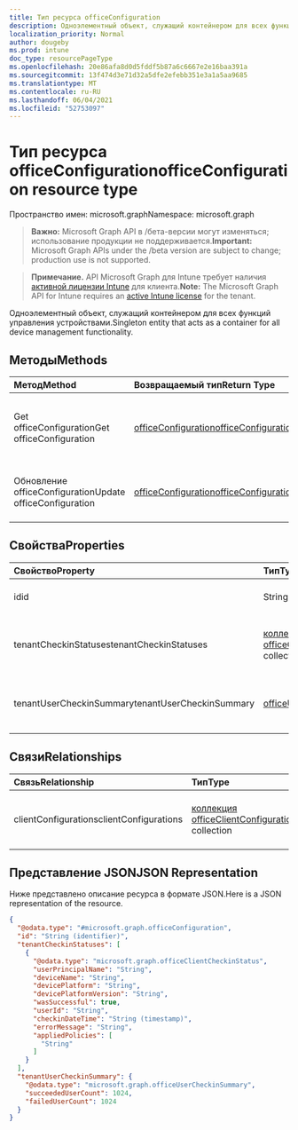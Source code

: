 ```yaml
---
title: Тип ресурса officeConfiguration
description: Одноэлементный объект, служащий контейнером для всех функций управления устройствами.
localization_priority: Normal
author: dougeby
ms.prod: intune
doc_type: resourcePageType
ms.openlocfilehash: 20e86afa8d0d5fddf5b87a6c6667e2e16baa391a
ms.sourcegitcommit: 13f474d3e71d32a5dfe2efebb351e3a1a5aa9685
ms.translationtype: MT
ms.contentlocale: ru-RU
ms.lasthandoff: 06/04/2021
ms.locfileid: "52753097"
---
```

# <a name="officeconfiguration-resource-type"></a><span data-ttu-id="9837b-103">Тип ресурса officeConfiguration</span><span class="sxs-lookup"><span data-stu-id="9837b-103">officeConfiguration resource type</span></span>

<span data-ttu-id="9837b-104">Пространство имен: microsoft.graph</span><span class="sxs-lookup"><span data-stu-id="9837b-104">Namespace: microsoft.graph</span></span>

> <span data-ttu-id="9837b-105">**Важно:** Microsoft Graph API в /бета-версии могут изменяться; использование продукции не поддерживается.</span><span class="sxs-lookup"><span data-stu-id="9837b-105">**Important:** Microsoft Graph APIs under the /beta version are subject to change; production use is not supported.</span></span>

> <span data-ttu-id="9837b-106">**Примечание.** API Microsoft Graph для Intune требует наличия [активной лицензии Intune](https://go.microsoft.com/fwlink/?linkid=839381) для клиента.</span><span class="sxs-lookup"><span data-stu-id="9837b-106">**Note:** The Microsoft Graph API for Intune requires an [active Intune license](https://go.microsoft.com/fwlink/?linkid=839381) for the tenant.</span></span>

<span data-ttu-id="9837b-107">Одноэлементный объект, служащий контейнером для всех функций управления устройствами.</span><span class="sxs-lookup"><span data-stu-id="9837b-107">Singleton entity that acts as a container for all device management functionality.</span></span>

## <a name="methods"></a><span data-ttu-id="9837b-108">Методы</span><span class="sxs-lookup"><span data-stu-id="9837b-108">Methods</span></span>
|<span data-ttu-id="9837b-109">Метод</span><span class="sxs-lookup"><span data-stu-id="9837b-109">Method</span></span>|<span data-ttu-id="9837b-110">Возвращаемый тип</span><span class="sxs-lookup"><span data-stu-id="9837b-110">Return Type</span></span>|<span data-ttu-id="9837b-111">Описание</span><span class="sxs-lookup"><span data-stu-id="9837b-111">Description</span></span>|
|:---|:---|:---|
|<span data-ttu-id="9837b-112">Get officeConfiguration</span><span class="sxs-lookup"><span data-stu-id="9837b-112">Get officeConfiguration</span></span>|[<span data-ttu-id="9837b-113">officeConfiguration</span><span class="sxs-lookup"><span data-stu-id="9837b-113">officeConfiguration</span></span>](../resources/intune-cirrus-officeconfiguration.md)|<span data-ttu-id="9837b-114">Чтение свойств и связей [объекта OfficeConfiguration.](../resources/intune-cirrus-officeconfiguration.md)</span><span class="sxs-lookup"><span data-stu-id="9837b-114">Read properties and relationships of the [officeConfiguration](../resources/intune-cirrus-officeconfiguration.md) object.</span></span>|
|<span data-ttu-id="9837b-115">Обновление officeConfiguration</span><span class="sxs-lookup"><span data-stu-id="9837b-115">Update officeConfiguration</span></span>|[<span data-ttu-id="9837b-116">officeConfiguration</span><span class="sxs-lookup"><span data-stu-id="9837b-116">officeConfiguration</span></span>](../resources/intune-cirrus-officeconfiguration.md)|<span data-ttu-id="9837b-117">Обновление свойств объекта [officeConfiguration.](../resources/intune-cirrus-officeconfiguration.md)</span><span class="sxs-lookup"><span data-stu-id="9837b-117">Update the properties of a [officeConfiguration](../resources/intune-cirrus-officeconfiguration.md) object.</span></span>|

## <a name="properties"></a><span data-ttu-id="9837b-118">Свойства</span><span class="sxs-lookup"><span data-stu-id="9837b-118">Properties</span></span>
|<span data-ttu-id="9837b-119">Свойство</span><span class="sxs-lookup"><span data-stu-id="9837b-119">Property</span></span>|<span data-ttu-id="9837b-120">Тип</span><span class="sxs-lookup"><span data-stu-id="9837b-120">Type</span></span>|<span data-ttu-id="9837b-121">Описание</span><span class="sxs-lookup"><span data-stu-id="9837b-121">Description</span></span>|
|:---|:---|:---|
|<span data-ttu-id="9837b-122">id</span><span class="sxs-lookup"><span data-stu-id="9837b-122">id</span></span>|<span data-ttu-id="9837b-123">String</span><span class="sxs-lookup"><span data-stu-id="9837b-123">String</span></span>|<span data-ttu-id="9837b-124">Id конфигурации офиса.</span><span class="sxs-lookup"><span data-stu-id="9837b-124">Id of the office configuration.</span></span>|
|<span data-ttu-id="9837b-125">tenantCheckinStatuses</span><span class="sxs-lookup"><span data-stu-id="9837b-125">tenantCheckinStatuses</span></span>|<span data-ttu-id="9837b-126">[коллекция officeClientCheckinStatus](../resources/intune-cirrus-officeclientcheckinstatus.md)</span><span class="sxs-lookup"><span data-stu-id="9837b-126">[officeClientCheckinStatus](../resources/intune-cirrus-officeclientcheckinstatus.md) collection</span></span>|<span data-ttu-id="9837b-127">Список состояния регистрации клиента office.</span><span class="sxs-lookup"><span data-stu-id="9837b-127">List of office Client check-in status.</span></span>|
|<span data-ttu-id="9837b-128">tenantUserCheckinSummary</span><span class="sxs-lookup"><span data-stu-id="9837b-128">tenantUserCheckinSummary</span></span>|[<span data-ttu-id="9837b-129">officeUserCheckinSummary</span><span class="sxs-lookup"><span data-stu-id="9837b-129">officeUserCheckinSummary</span></span>](../resources/intune-cirrus-officeusercheckinsummary.md)|<span data-ttu-id="9837b-130">Объект, описывая статуи регистрации клиента</span><span class="sxs-lookup"><span data-stu-id="9837b-130">Entity that describes tenant check-in statues</span></span>|

## <a name="relationships"></a><span data-ttu-id="9837b-131">Связи</span><span class="sxs-lookup"><span data-stu-id="9837b-131">Relationships</span></span>
|<span data-ttu-id="9837b-132">Связь</span><span class="sxs-lookup"><span data-stu-id="9837b-132">Relationship</span></span>|<span data-ttu-id="9837b-133">Тип</span><span class="sxs-lookup"><span data-stu-id="9837b-133">Type</span></span>|<span data-ttu-id="9837b-134">Описание</span><span class="sxs-lookup"><span data-stu-id="9837b-134">Description</span></span>|
|:---|:---|:---|
|<span data-ttu-id="9837b-135">clientConfigurations</span><span class="sxs-lookup"><span data-stu-id="9837b-135">clientConfigurations</span></span>|<span data-ttu-id="9837b-136">[коллекция officeClientConfiguration](../resources/intune-cirrus-officeclientconfiguration.md)</span><span class="sxs-lookup"><span data-stu-id="9837b-136">[officeClientConfiguration](../resources/intune-cirrus-officeclientconfiguration.md) collection</span></span>|<span data-ttu-id="9837b-137">Список конфигурации клиента office.</span><span class="sxs-lookup"><span data-stu-id="9837b-137">List of office Client configuration.</span></span>|

## <a name="json-representation"></a><span data-ttu-id="9837b-138">Представление JSON</span><span class="sxs-lookup"><span data-stu-id="9837b-138">JSON Representation</span></span>
<span data-ttu-id="9837b-139">Ниже представлено описание ресурса в формате JSON.</span><span class="sxs-lookup"><span data-stu-id="9837b-139">Here is a JSON representation of the resource.</span></span>
<!-- {
  "blockType": "resource",
  "keyProperty": "id",
  "@odata.type": "microsoft.graph.officeConfiguration"
}
-->
``` json
{
  "@odata.type": "#microsoft.graph.officeConfiguration",
  "id": "String (identifier)",
  "tenantCheckinStatuses": [
    {
      "@odata.type": "microsoft.graph.officeClientCheckinStatus",
      "userPrincipalName": "String",
      "deviceName": "String",
      "devicePlatform": "String",
      "devicePlatformVersion": "String",
      "wasSuccessful": true,
      "userId": "String",
      "checkinDateTime": "String (timestamp)",
      "errorMessage": "String",
      "appliedPolicies": [
        "String"
      ]
    }
  ],
  "tenantUserCheckinSummary": {
    "@odata.type": "microsoft.graph.officeUserCheckinSummary",
    "succeededUserCount": 1024,
    "failedUserCount": 1024
  }
}
```





